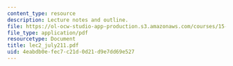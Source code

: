```yaml
---
content_type: resource
description: Lecture notes and outline.
file: https://ol-ocw-studio-app-production.s3.amazonaws.com/courses/15-778-management-of-supply-networks-for-products-and-services-summer-2004/4eabdb0efec7c21d0d21d9e7dd69e527_lec2_july211.pdf
file_type: application/pdf
resourcetype: Document
title: lec2_july211.pdf
uid: 4eabdb0e-fec7-c21d-0d21-d9e7dd69e527
---
```

